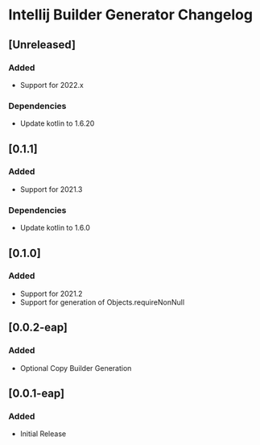 <!-- Keep a Changelog guide -> https://keepachangelog.com -->

# Intellij Builder Generator Changelog

## [Unreleased]
### Added
- Support for 2022.x

### Dependencies
- Update kotlin to 1.6.20

## [0.1.1]
### Added
- Support for 2021.3

### Dependencies
- Update kotlin to 1.6.0

## [0.1.0]
### Added
- Support for 2021.2
- Support for generation of Objects.requireNonNull

## [0.0.2-eap]
### Added
- Optional Copy Builder Generation

## [0.0.1-eap]
### Added
- Initial Release